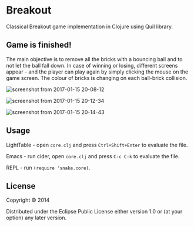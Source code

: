 # Breakout
Classical Breakout game implementation in Clojure using Quil library.

## Game is finished!
The main objective is to remove all the bricks with a bouncing ball and to not let the ball fall down. In case of winning or losing, different screens appear - and the player can play again by simply clicking the mouse on the game screen. The colour of bricks is changing on each ball-brick collision.

![screenshot from 2017-01-15 20-08-12](https://cloud.githubusercontent.com/assets/11088666/21965875/8d8388b0-db60-11e6-89de-b6eb807b3a7d.png)

![screenshot from 2017-01-15 20-12-34](https://cloud.githubusercontent.com/assets/11088666/21965876/8f7e4cb8-db60-11e6-8691-92a013be9c89.png)

![screenshot from 2017-01-15 20-14-43](https://cloud.githubusercontent.com/assets/11088666/21965878/9187b472-db60-11e6-8698-a302dfc42188.png)



## Usage

LightTable - open `core.clj` and press `Ctrl+Shift+Enter` to evaluate the file.

Emacs - run cider, open `core.clj` and press `C-c C-k` to evaluate the file.

REPL - run `(require 'snake.core)`.

## License

Copyright © 2014

Distributed under the Eclipse Public License either version 1.0 or (at
your option) any later version.
